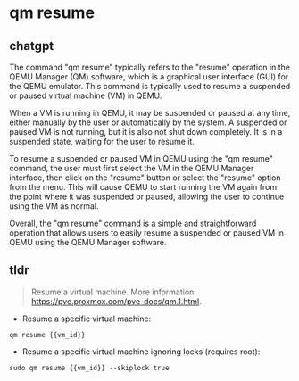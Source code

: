 # qm resume 
## chatgpt 
The command "qm resume" typically refers to the "resume" operation in the QEMU Manager (QM) software, which is a graphical user interface (GUI) for the QEMU emulator. This command is typically used to resume a suspended or paused virtual machine (VM) in QEMU.

When a VM is running in QEMU, it may be suspended or paused at any time, either manually by the user or automatically by the system. A suspended or paused VM is not running, but it is also not shut down completely. It is in a suspended state, waiting for the user to resume it.

To resume a suspended or paused VM in QEMU using the "qm resume" command, the user must first select the VM in the QEMU Manager interface, then click on the "resume" button or select the "resume" option from the menu. This will cause QEMU to start running the VM again from the point where it was suspended or paused, allowing the user to continue using the VM as normal.

Overall, the "qm resume" command is a simple and straightforward operation that allows users to easily resume a suspended or paused VM in QEMU using the QEMU Manager software. 

## tldr 
 
> Resume a virtual machine.
> More information: <https://pve.proxmox.com/pve-docs/qm.1.html>.

- Resume a specific virtual machine:

`qm resume {{vm_id}}`

- Resume a specific virtual machine ignoring locks (requires root):

`sudo qm resume {{vm_id}} --skiplock true`
